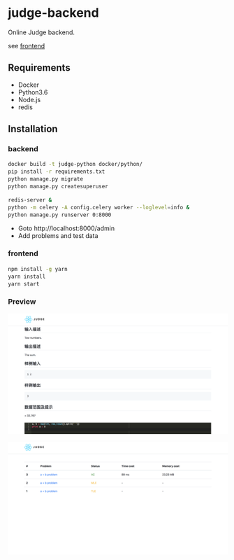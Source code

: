 # judge-backend
Online Judge backend.

see [frontend](https://github.com/Means88/judge-frontend)

## Requirements

- Docker
- Python3.6
- Node.js
- redis

## Installation

### backend
```bash
docker build -t judge-python docker/python/ 
pip install -r requirements.txt
python manage.py migrate
python manage.py createsuperuser

```

```bash
redis-server &
python -m celery -A config.celery worker --loglevel=info &
python manage.py runserver 0:8000

```

- Goto http://localhost:8000/admin
- Add problems and test data

### frontend

```bash
npm install -g yarn
yarn install
yarn start

```

### Preview

![problem](docs/problem.png)

![submission](docs/submission.png)
